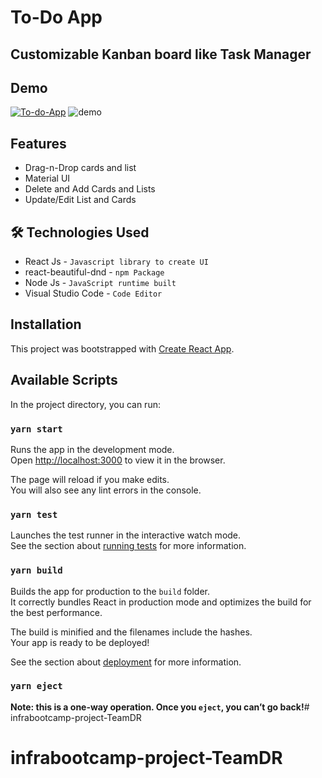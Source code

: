 
# To-Do App
## Customizable Kanban board like Task Manager




## Demo
[![To-do-App](https://img.shields.io/badge/Tryit-(here)-blue.svg)](https://to-do-app-gold.vercel.app/)
![demo](./src/assets/demo.gif)


  
## Features

- Drag-n-Drop cards and list
- Material UI
- Delete and Add Cards and Lists
- Update/Edit List and Cards

  
## 🛠 Technologies Used
- React Js - `Javascript library to create UI`
- react-beautiful-dnd - `npm Package`
- Node Js - `JavaScript runtime built`
- Visual Studio Code - `Code Editor`

  
## Installation

This project was bootstrapped with [Create React App](https://github.com/facebook/create-react-app).

## Available Scripts

In the project directory, you can run:

### `yarn start`

Runs the app in the development mode.\
Open [http://localhost:3000](http://localhost:3000) to view it in the browser.

The page will reload if you make edits.\
You will also see any lint errors in the console.

### `yarn test`

Launches the test runner in the interactive watch mode.\
See the section about [running tests](https://facebook.github.io/create-react-app/docs/running-tests) for more information.

### `yarn build`

Builds the app for production to the `build` folder.\
It correctly bundles React in production mode and optimizes the build for the best performance.

The build is minified and the filenames include the hashes.\
Your app is ready to be deployed!

See the section about [deployment](https://facebook.github.io/create-react-app/docs/deployment) for more information.

### `yarn eject`

**Note: this is a one-way operation. Once you `eject`, you can’t go back!**# infrabootcamp-project-TeamDR
# infrabootcamp-project-TeamDR
